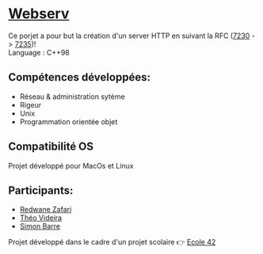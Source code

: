 # [Webserv](https://cdn.intra.42.fr/pdf/pdf/34683/fr.subject.pdf)

Ce porjet a pour but la création d'un server HTTP en suivant la RFC ([7230](https://www.rfc-editor.org/info/rfc7230) -> [7235](https://www.rfc-editor.org/info/rfc7235))!  
Language : C++98

## Compétences développées:  
  * Réseau & administration sytème  
  * Rigeur  
  * Unix  
  * Programmation orientée objet  

## Compatibilité OS

Projet développé pour MacOs et Linux

## Participants: 
  * [Redwane Zafari](https://github.com/rzafari42)
  * [Théo Videira](https://github.com/tvideira)
  * [Simon Barre](https://github.com/MrSbarre)


Projet développé dans le cadre d'un projet scolaire 👉 [Ecole 42](https://42.fr/)  
